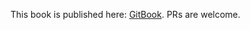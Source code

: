 This book is published here: [GitBook](https://www.gitbook.com/book/wuct/gofullstack/details). PRs are welcome.
